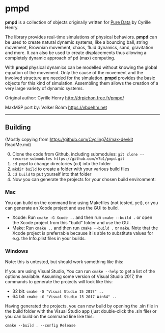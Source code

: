 # pmpd
**pmpd** is a collection of objects originally written for [Pure Data](https://puredata.info/) by Cyrille Henry.

The library provides real-time simulations of physical behaviors. **pmpd** can be used to create natural dynamic systems, like a bouncing ball, string movement, Brownian movement, chaos, fluid dynamics, sand, gravitation and more. It can also be used to create displacements thus allowing a completely dynamic approach of pd (max) computing.

With **pmpd** physical dynamics can be modelled without knowing the global equation of the movement. Only the cause of the movement and the involved structure are needed for the simulation. **pmpd** provides the basic objects for this kind of simulation. Assembling them allows the creation of a very large variety of dynamic systems.



Original author: Cyrille Henry 
http://drpichon.free.fr/pmpd/



MaxMSP port by: Volker Böhm 
https://vboehm.net



------



## Building

(Mostly copying from https://github.com/Cycling74/max-devkit ReadMe.md)

0. Clone the code from Github, including submodules: 
   `git clone --recurse-submodules https://github.com/v7b1/pmpd.git`
1. `cd pmpd` to change directories (cd) into the folder
2. `mkdir build` to create a folder with your various build files
3. `cd build` to put yourself into that folder
4. Now you can generate the projects for your chosen build environment:

### Mac 

You can build on the command line using Makefiles (not tested, yet), or you can generate an Xcode project and use the GUI to build.

* Xcode: Run `cmake -G Xcode ..` and then run `cmake --build .` or open the Xcode project from this "build" folder and use the GUI.
* Make: Run `cmake ..` and then run `cmake --build .` or `make`.  Note that the Xcode project is preferrable because it is able to substitute values for e.g. the Info.plist files in your builds.

### Windows

Note: this is untested, but should work something like this:

If you are using Visual Studio, You can run `cmake --help` to get a list of the options available.  Assuming some version of Visual Studio 2017, the commands to generate the projects will look like this:

* 32 bit: `cmake -G "Visual Studio 15 2017" ..`
* 64 bit: `cmake -G "Visual Studio 15 2017 Win64" ..`

Having generated the projects, you can now build by opening the .sln file in the build folder with the Visual Studio app (just double-click the .sln file) or you can build on the command line like this:

`cmake --build . --config Release`